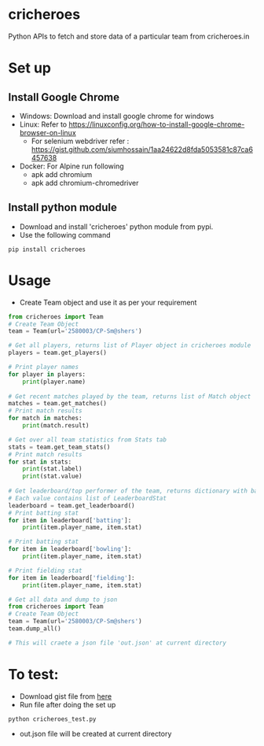 # cricheroes
Python APIs to fetch and store data of a particular team from cricheroes.in

# Set up 
## Install Google Chrome
* Windows: Download and install google chrome for windows 
* Linux: Refer to https://linuxconfig.org/how-to-install-google-chrome-browser-on-linux
  * For selenium webdriver refer : https://gist.github.com/siumhossain/1aa24622d8fda5053581c87ca6457638
* Docker: For Alpine run following
  * apk add chromium
  * apk add chromium-chromedriver
  
## Install python module
* Download and install 'cricheroes' python module from pypi.
* Use the following command
```
pip install cricheroes
```
# Usage
* Create Team object and use it as per your requirement
```python
from cricheroes import Team
# Create Team Object 
team = Team(url='2580003/CP-Sm@shers')

# Get all players, returns list of Player object in cricheroes module
players = team.get_players()

# Print player names
for player in players:
    print(player.name)
    
# Get recent matches played by the team, returns list of Match object
matches = team.get_matches()
# Print match results
for match in matches:
    print(match.result)

# Get over all team statistics from Stats tab
stats = team.get_team_stats()
# Print match results
for stat in stats:
    print(stat.label)
    print(stat.value)
    
# Get leaderboard/top performer of the team, returns dictionary with batting, bowling, fielding statistics
# Each value contains list of LeaderboardStat
leaderboard = team.get_leaderboard()
# Print batting stat
for item in leaderboard['batting']:
    print(item.player_name, item.stat)

# Print batting stat
for item in leaderboard['bowling']:
    print(item.player_name, item.stat)

# Print fielding stat
for item in leaderboard['fielding']:
    print(item.player_name, item.stat)

# Get all data and dump to json
from cricheroes import Team
# Create Team Object 
team = Team(url='2580003/CP-Sm@shers')
team.dump_all()

# This will craete a json file 'out.json' at current directory
```

# To test:
* Download gist file from [here](https://gist.githubusercontent.com/pupattan/02e6e2cad7edfd78c4620adbb9dfa992/raw/973fa27444f1865d3f9b6538f3a49e30971428e4/cricheroes_test.py)
* Run file after doing the set up 
```
python cricheroes_test.py
```
* out.json file will be created at current directory 
